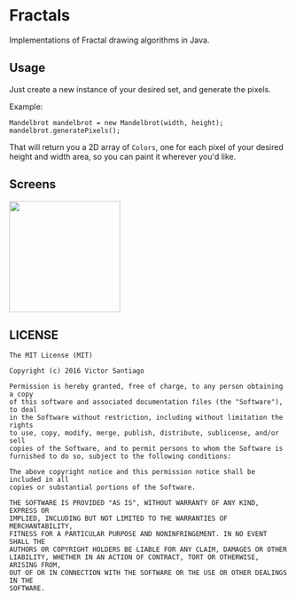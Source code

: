 # Fractals
Implementations of Fractal drawing algorithms in Java.

## Usage
Just create a new instance of your desired set, and generate the pixels.

Example:
```
Mandelbrot mandelbrot = new Mandelbrot(width, height);
mandelbrot.generatePixels();
```

That will return you a 2D array of ```Colors```, one for each pixel of your desired height and width area, so you can paint it wherever you'd like.

## Screens
<img src="http://i.imgur.com/Qz660qz.png" width="200">

## LICENSE
```
The MIT License (MIT)

Copyright (c) 2016 Victor Santiago

Permission is hereby granted, free of charge, to any person obtaining a copy
of this software and associated documentation files (the "Software"), to deal
in the Software without restriction, including without limitation the rights
to use, copy, modify, merge, publish, distribute, sublicense, and/or sell
copies of the Software, and to permit persons to whom the Software is
furnished to do so, subject to the following conditions:

The above copyright notice and this permission notice shall be included in all
copies or substantial portions of the Software.

THE SOFTWARE IS PROVIDED "AS IS", WITHOUT WARRANTY OF ANY KIND, EXPRESS OR
IMPLIED, INCLUDING BUT NOT LIMITED TO THE WARRANTIES OF MERCHANTABILITY,
FITNESS FOR A PARTICULAR PURPOSE AND NONINFRINGEMENT. IN NO EVENT SHALL THE
AUTHORS OR COPYRIGHT HOLDERS BE LIABLE FOR ANY CLAIM, DAMAGES OR OTHER
LIABILITY, WHETHER IN AN ACTION OF CONTRACT, TORT OR OTHERWISE, ARISING FROM,
OUT OF OR IN CONNECTION WITH THE SOFTWARE OR THE USE OR OTHER DEALINGS IN THE
SOFTWARE.
```
